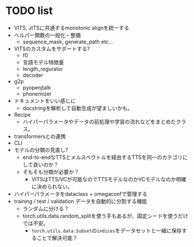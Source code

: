 # TODO list
- VITS, JITSに共通するmonotonic alignを統一する
- ヘルパー関数の一般化・整備
    - sequence_mask, generate_path etc...
- VITSのカスタムをサポートする?
    - f0
    - 言語モデル特徴量
    - length_regurator
    - decoder
- g2p
    - pyopenjtalk
    - phonemizer
- ドキュメントをいい感じに
    - docstringを解析して自動生成が望ましいかも。
- Recipe
    - ハイパーパラメータやデータの前処理や学習の流れなどをまとめたクラス。
- transformersとの連携
- CLI
- モデルの分類の見直し?
    - end-to-endなTTSとメルスペクトルを経由するTTSを同一のカテゴリにして良いのか？
    - そもそも分類が必要か？
        - VITSはTTS/VCが可能なのでTTSモデルなのかVCモデルなのか明確に決められない。
- ハイパーパラメータをdataclass + omegaconfで管理する
- training / test / validation データを自動的に分割する機能
    - ランダムに分ける？
    - torch.utils.data.random_splitを使う手もあるが、固定シードを使うだけでは不安。
        - `torch.utils.data.Subset`の`indices`をデータセットと一緒に保存することで解決可能？